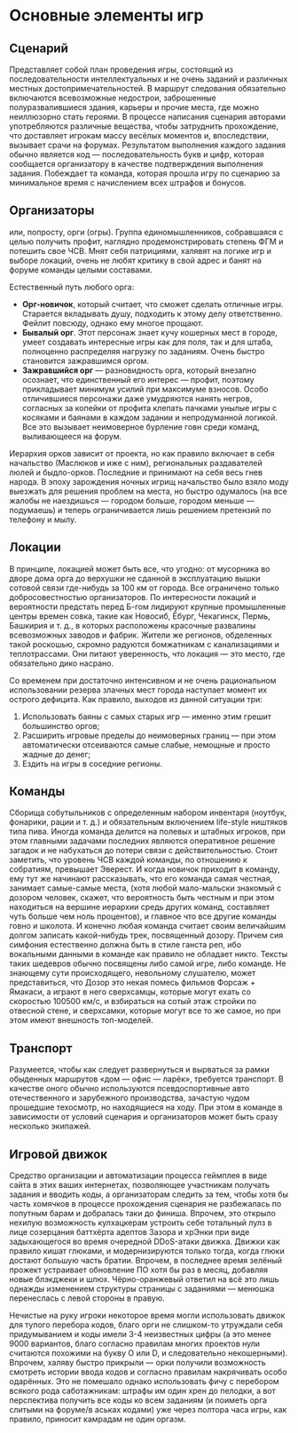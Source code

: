 # Основные элементы игр

## Сценарий

Представляет собой план проведения игры, состоящий из последовательности интеллектуальных и не очень заданий и различных местных достопримечательностей. В маршрут следования обязательно включаются всевозможные недострои, заброшенные полуразвалившиеся здания, карьеры и прочие места, где можно неиллюзорно стать героями. В процессе написания сценария авторами употребляются различные вещества, чтобы затруднить прохождение, что доставляет игрокам массу весёлых моментов и, впоследствии, вызывает срачи на форумах. Результатом выполнения каждого задания обычно является код — последовательность букв и цифр, которая сообщается организатору в качестве подтверждения выполнения задания. Побеждает та команда, которая прошла игру по сценарию за минимальное время с начислением всех штрафов и бонусов.

## Организаторы

или, попросту, орги (огры). Группа единомышленников, собравшаяся с целью получить профит, наглядно продемонстрировать степень ФГМ и потешить свое ЧСВ. Мнят себя патрициями, халявят на логике игр и выборе локаций, очень не любят критику в свой адрес и банят на форуме команды целыми составами.

Естественный путь любого орга:

*   **Орг-новичок**, который считает, что сможет сделать отличные игры. Старается вкладывать душу, подходить к этому делу ответственно. Фейлит повсюду, однако ему многое прощают.
*   **Бывалый орг**. Этот персонаж знает кучу кошерных мест в городе, умеет создавать интересные игры как для поля, так и для штаба, полноценно распределяя нагрузку по заданиям. Очень быстро становится зажравшимся оргом.
*   **Зажравшийся орг** — разновидность орга, который внезапно осознает, что единственный его интерес — профит, поэтому прикладывает минимум усилий при максимуме взносов. Особо отличившиеся персонажи даже умудряются нанять негров, согласных за копейки от профита клепать пачками унылые игры с косяками и баянами в каждом задании и непродуманной логикой. Все это вызывает неимоверное бурление говн среди команд, выливающееся на форум.

Иерархия орков зависит от проекта, но как правило включает в себя начальство (Маслюков и иже с ним), региональных раздавателей люлей и быдло-орков. Последние и принимают на себя весь гнев народа. В эпоху зарождения ночных игрищ начальство было взяло моду выезжать для решения проблем на места, но быстро одумалось (на все жалобы не наездишься — городом больше, городом меньше — подумаешь) и теперь ограничивается лишь решением претензий по телефону и мылу.

## Локации

В принципе, локацией может быть все, что угодно: от мусорника во дворе дома орга до верхушки не сданной в эксплуатацию вышки сотовой связи где-нибудь за 100 км от города. Все ограничено только добросовестностью организаторов. По интересности локаций и вероятности предстать перед Б-гом лидируют крупные промышленные центры времен совка, такие как Новосиб, Ёбург, Чекагинск, Пермь, Башкирия и т. д., в которых расположены красочные развалины всевозможных заводов и фабрик. Жители же регионов, обделенных такой роскошью, скромно радуются бомжатникам с канализациями и теплотрассами. Они питают уверенность, что локация — это место, где обязательно дико насрано.

Со временем при достаточно интенсивном и не очень рациональном использовании резерва злачных мест города наступает момент их острого дефицита. Как правило, выходов из данной ситуации три:

1.  Использовать баяны с самых старых игр — именно этим грешит большинство оргов;
2.  Расширить игровые пределы до неимоверных границ — при этом автоматически отсеиваются самые слабые, немощные и просто жадные до денег;
3.  Ездить на игры в соседние регионы.

## Команды

Сборища собутыльников с определенным набором инвентаря (ноутбук, фонарики, рации и т. д.) и обязательным включением life-style ништяков типа пива. Иногда команда делится на полевых и штабных игроков, при этом главными задачами последних являются оперативное решение загадок и не набухаться до потери связи с действительностью. Стоит заметить, что уровень ЧСВ каждой команды, по отношению к собратиям, превышает Эверест. И когда новичок приходит в команду, ему тут же начинают рассказывать, что его команда самая честная, занимает самые-самые места, (хотя любой мало-мальски знакомый с дозором человек, скажет, что вероятность быть честным и при этом находиться на вершине иерархии средь других команд, составляет чуть больше чем ноль процентов), и главное что все другие команды говно и школота. И конечно любая команда считает своим величайшим долгом записать какой-нибудь трек, посвященный дозору. Причем сия симфония естественно должна быть в стиле ганста реп, ибо вокальными данными в команде как правило не обладает никто. Тексты таких шедевров обычно посвящены либо самой игре, либо команде. Не знающему сути происходящего, невольному слушателю, может представиться, что Дозор это некая помесь фильмов Форсаж + Ямакаси, а играют в него сверхсамцы, которые могут ехать со скоростью 100500 км/с, и взбираться на сотый этаж стройки по отвесной стене, и сверхсамки, которые могут все то же самое, но при этом имеют внешность топ-моделей.

## Транспорт

Разумеется, чтобы как следует развернуться и вырваться за рамки обыденных маршрутов «дом — офис — ларёк», требуется транспорт. В качестве оного обычно используются псевдоспортивные авто отечественного и зарубежного производства, зачастую чудом прошедшие техосмотр, но находящиеся на ходу. При этом в команде в зависимости от условий сценария и организаторов может быть сразу несколько экипажей.

## Игровой движок

Средство организации и автоматизации процесса геймплея в виде сайта в этих ваших интернетах, позволяющее участникам получать задания и вводить коды, а организаторам следить за тем, чтобы хотя бы часть хомячков в процессе прохождения сценария не разбежалась по попутным барам и добралась таки до финиша. Впрочем, это открыло нехилую возможность кулхацкерам устроить себе тотальный лулз в лице созерцания баттхёрта адептов Зазора и хрЭнки при виде задыхающегося во время очередной DDoS-атаки движка. Движки как правило кишат глюками, и модернизируются только тогда, когда глюки достают большую часть братии. Впрочем, в последнее время зелёный прожект устраивает обновление ПО хотя бы раз в месяц, добавляя новые блэкджеки и шлюх. Чёрно-оранжевый ответил на всё это лишь однажды изменением структуры страницы с заданиями — менюшка перенеслась с левой стороны в правую.

Нечистые на руку игроки некоторое время могли использовать движок для тупого перебора кодов, благо орги не слишком-то утруждали себя придумыванием и коды имели 3-4 неизвестных цифры (а это менее 9000 вариантов, благо согласно правилам многих проектов нули считаются похожими на букву O или D, и следовательно некошерными). Впрочем, халяву быстро прикрыли — орки получили возможность смотреть истории ввода кодов и согласно правилам накрячивать особо одарённых. Это не помешало однако использовать фичу с перебором всякого рода саботажникам: штрафы им один хрен до пелодки, а вот перспектива получить все коды ко всем заданиям (и поиметь орга слитыми на форуме/в аськах кодами) уже через полтора часа игры, как правило, приносит камрадам не один оргазм.
~~~~